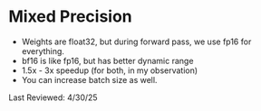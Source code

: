 # Mixed Precision
- Weights are float32, but during forward pass, we use fp16 for everything.
- bf16 is like fp16, but has better dynamic range
- 1.5x - 3x speedup (for both, in my observation)
- You can increase batch size as well.

Last Reviewed: 4/30/25